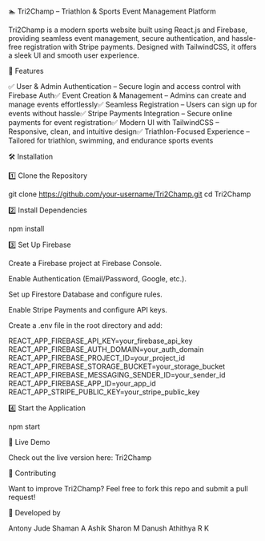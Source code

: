 🏊 Tri2Champ – Triathlon & Sports Event Management Platform

Tri2Champ is a modern sports website built using React.js and Firebase, providing seamless event management, secure authentication, and hassle-free registration with Stripe payments. Designed with TailwindCSS, it offers a sleek UI and smooth user experience.

🚀 Features

✅ User & Admin Authentication – Secure login and access control with Firebase Auth✅ Event Creation & Management – Admins can create and manage events effortlessly✅ Seamless Registration – Users can sign up for events without hassle✅ Stripe Payments Integration – Secure online payments for event registration✅ Modern UI with TailwindCSS – Responsive, clean, and intuitive design✅ Triathlon-Focused Experience – Tailored for triathlon, swimming, and endurance sports events

🛠️ Installation

1️⃣ Clone the Repository

git clone https://github.com/your-username/Tri2Champ.git
cd Tri2Champ

2️⃣ Install Dependencies

npm install

3️⃣ Set Up Firebase

Create a Firebase project at Firebase Console.

Enable Authentication (Email/Password, Google, etc.).

Set up Firestore Database and configure rules.

Enable Stripe Payments and configure API keys.

Create a .env file in the root directory and add:

REACT_APP_FIREBASE_API_KEY=your_firebase_api_key
REACT_APP_FIREBASE_AUTH_DOMAIN=your_auth_domain
REACT_APP_FIREBASE_PROJECT_ID=your_project_id
REACT_APP_FIREBASE_STORAGE_BUCKET=your_storage_bucket
REACT_APP_FIREBASE_MESSAGING_SENDER_ID=your_sender_id
REACT_APP_FIREBASE_APP_ID=your_app_id
REACT_APP_STRIPE_PUBLIC_KEY=your_stripe_public_key

4️⃣ Start the Application

npm start

🌟 Live Demo

Check out the live version here: Tri2Champ

🙌 Contributing

Want to improve Tri2Champ? Feel free to fork this repo and submit a pull request!

👤 Developed by

Antony Jude Shaman A
Ashik Sharon M
Danush Athithya R K
